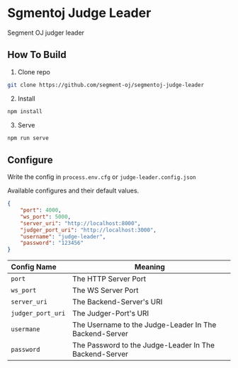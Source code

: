 # Sgmentoj Judge Leader
Segment OJ judger leader

## How To Build
1. Clone repo
```zsh
git clone https://github.com/segment-oj/segmentoj-judge-leader
```
2. Install
```zsh
npm install
```
3. Serve
```zsh
npm run serve
```

## Configure
Write the config in `process.env.cfg` or `judge-leader.config.json`

Available configures and their default values.
```json
{
    "port": 4000,
    "ws_port": 5000,
    "server_uri": "http://localhost:8000",
    "judger_port_uri": "http://localhost:3000",
    "username": "judge-leader",
    "password": "123456"
}
```

|Config Name|Meaning|
|:--|--|
|`port`|The HTTP Server Port|
|`ws_port`|The WS Server Port|
|`server_uri`|The Backend-Server's URI|
|`judger_port_uri`|The Judger-Port's URI|
|`usermane`|The Username to the Judge-Leader In The Backend-Server|
|`password`|The Password to the Judge-Leader In The Backend-Server|
